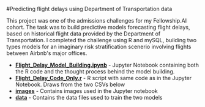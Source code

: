 #Predicting flight delays using Department of Transportation data

This project was one of the admissions challenges for my Fellowship.AI cohort. The task was to build predictive models forecasting flight delays, based on historical flight data provided by the Department of Transportation. I completed the challenge using R and mySQL, building two types models for an imaginary risk stratification scenerio involving flights between Airbnb's major offices.
 

* [**Flight_Delay_Model_Building.ipynb**](Flight_Delay_Model_Building.ipynb) - Jupyter Notebook containing both the R code and the thought process behind the model building.<br>
* [**Flight_Delay_Code_Only.r**](Flight_Delay_Code_Only.r) - R script with same code as in the Jupyter Notebook. Draws from the two CSVs below <br>
* [**images**](images) - Contains images used in the Jupyter notebook <br>
* [**data**](data) - Contains the data files used to train the two models
